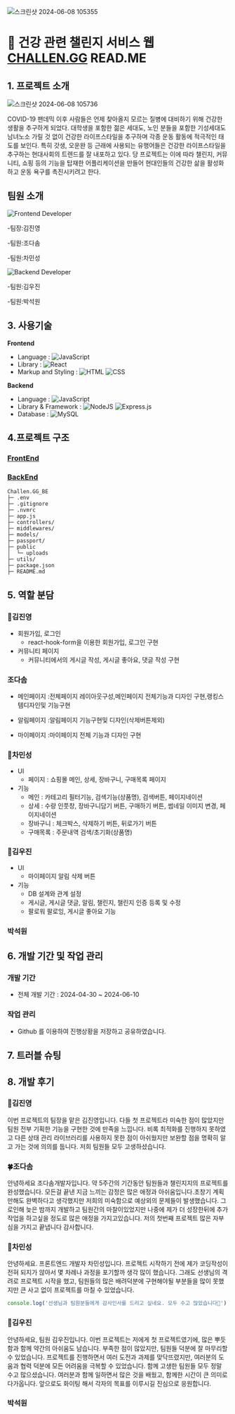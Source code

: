 ![스크린샷 2024-06-08 105355](https://github.com/JOY-org/.github/assets/159886707/9ebefbf9-5b93-4b31-9768-f01833e3f4af)
# 💪 건강 관련 챌린지 서비스 웹 [CHALLEN.GG](https://github.com/JOY-org/CHALLEN.GG_DOC) READ.ME

## 1. 프로젝트 소개 
![스크린샷 2024-06-08 105736](https://github.com/JOY-org/.github/assets/159886707/17a35421-814b-4325-8d9d-44600faffc1b)

COVID-19 팬데믹 이후 사람들은 언제 찾아올지 모르는 질병에 대비하기 위해 건강한 생활을 추구하게 되었다. 대학생을 포함한 젊은 세대도, 노인 분들을 포함한 기성세대도 남녀노소 가릴 것 없이 건강한 라이프스타일을 추구하며 각종 운동 활동에 적극적인 태도를 보인다. 특히 갓생, 오운완 등 근래에 사용되는 유행어들은 건강한 라이프스타일을 추구하는 현대사회의 트렌드를 잘 내포하고 있다. 당 프로젝트는 이에 따라 챌린지, 커뮤니티, 쇼핑 등의 기능을 탑재한 어플리케이션을 만들어 현대인들의 건강한 삶을 활성화하고 운동 욕구를 촉진시키려고 한다.
## 팀원 소개
![Frontend Developer](https://img.shields.io/badge/Frontend-Developer-blue?style=for-the-badge&logo=react&logoColor=white) 

-팀장:김진영

-팀원:조다솜

-팀원:차민성

 ![Backend Developer](https://img.shields.io/badge/Backend-Developer-green?style=for-the-badge&logo=node.js&logoColor=white)
 
-팀원:김우진

-팀원:박석원

## 3. 사용기술 
**Frontend**
- Language :
  ![JavaScript](https://img.shields.io/badge/JavaScript-F7DF1E?style=for-the-badge&logo=JavaScript&logoColor=white)
- Library :
  ![React](https://img.shields.io/badge/React-20232A?style=for-the-badge&logo=react&logoColor=61DAFB)
- Markup and Styling :
  ![HTML](https://img.shields.io/badge/HTML-E34F26?style=for-the-badge&logo=html5&logoColor=white)
  ![CSS](https://img.shields.io/badge/CSS-1572B6?style=for-the-badge&logo=css3&logoColor=white)

**Backend**
- Language :
  ![JavaScript](https://img.shields.io/badge/JavaScript-F7DF1E?style=for-the-badge&logo=JavaScript&logoColor=white)
- Library & Framework :
  ![NodeJS](https://img.shields.io/badge/Node.js-6DA55F?style=for-the-badge&logo=node.js&logoColor=white)
  ![Express.js](https://img.shields.io/badge/Express.js-404d59?style=for-the-badge&logo=express&logoColor=61DAFB)
- Database :
  ![MySQL](https://img.shields.io/badge/MySQL-4479A1.svg?style=for-the-badge&logo=mysql&logoColor=white)

## 4.프로젝트 구조
### [FrontEnd](https://github.com/JOY-org/CHALLEN.GG_FE)
### [BackEnd](https://github.com/JOY-org/CHALLEN.GG_BE)
```
Challen.GG_BE
├─ .env
├─ .gitignore
├─ .nvmrc
├─ app.js
├─ controllers/
├─ middlewares/
├─ models/
├─ passport/
├─ public
│  └─ uploads
├─ utils/
├─ package.json
├─ README.md
```
## 5. 역할 분담
### 🦉김진영
  - 회원가입, 로그인<br />
    - react-hook-form을 이용한 회원가입, 로그인 구현
  - 커뮤니티 페이지<br />
    -  커뮤니티에서의 게시글 작성, 게시글 좋아요, 댓글 작성 구현
    
### 조다솜
  - 메인페이지
    :전체페이지 레이아웃구성,메인페이지 전체기능과 디자인 구현,랭킹스템디자인및 기능구현    
  
  - 알림페이지
    :알림페이지 기능구현및 디자인(삭제버튼제외)

  - 마이페이지
   :마이페이지 전체 기능과 디자인 구현
   
### 🌱차민성
  - UI
    - 페이지 : 쇼핑몰 메인, 상세, 장바구니, 구매목록 페이지
  - 기능
    - 메인 : 카테고리 필터기능, 검색기능(상품명), 검색버튼, 페이지네이션
    - 상세 : 수량 인풋창, 장바구니담기 버튼, 구매하기 버튼, 썸네일 이미지 변경, 페이지네이션
    - 장바구니 : 체크박스, 삭제하기 버튼, 뒤로가기 버튼
    - 구매목록 : 주문내역 검색/초기화(상품명)

### 🐥김우진
  - UI<br />
    - 마이페이지 알림 삭제 버튼
  - 기능<br />
    -  DB 설계와 관계 설정<br />
    -  게시글, 게시글 댓글, 알림, 챌린지, 챌린지 인증 등록 및 수정<br />
    -  팔로워 팔로잉, 게시글 좋아요 기능  <br />
### 박석원
## 6. 개발 기간 및 작업 관리
### 개발 기간
  - 전체 개발 기간 : 2024-04-30 ~ 2024-06-10
### 작업 관리
  - Github 를 이용하여 진행상황을 저장하고 공유하였습니다.
## 7. 트러블 슈팅
## 8. 개발 후기
### 🦉김진영
  이번 프로젝트의 팀장을 맡은 김진영입니다. 다들 첫 프로젝트라 미숙한 점이 많았지만 팀원 전부 기획한 기능을 구현한 것에 만족을 느낍니다. 비록 최적화를 진행하지 못하였고 다른 상태 관리 라이브러리를 사용하지 못한 점이 아쉬웠지만 보완할 점을 명확히 알고 가는 것에 의의를 둡니다. 저희 팀원들 모두 고생하셨습니다.
### 🍀조다솜
  안녕하세요 조다솜개발자입니다. 약 5주간의 기간동안 팀원들과 챌린지지의 프로젝트를 완성했습니다. 모든걸 끝낸 지금 느끼는 감정은 많은 애정과 아쉬움입니다.초창기 계획만해도 완벽하다고 생각했지만 저희의 미숙함으로 예상외의 문제들이 발생했습니다. 그로인해 늦은 밤까지 개발하고 팀원간의 마찰이있었지만 나중에 제가 더 성장한뒤에 추가 작업을 하고싶을 정도로 많은 애정을 가지고있습니다. 저의 첫번째 프로젝트 많은 자부심을 가지고 끝냅니다 감사합니다.
### 🌱차민성
  안녕하세요. 프론트엔드 개발자 차민성입니다.
  프로젝트 시작하기 전에 제가 코딩작성이 전혀 되지가 않아서 몇 차례나 과정을 포기할까 생각 많이 했습니다.
  그래도 선생님의 격려로 프로젝트 시작을 했고, 팀원들의 많은 배려덕분에 구현해야될 부분들을 많이 못했지만 큰 사고 없이 프로젝트를 마칠 수 있었습니다. 
  ```js
  console.log('선생님과 팀원분들에게 감사인사를 드리고 싶네요. 모두 수고 많았습니다🙏')
  ```

### 🐥김우진
 안녕하세요, 팀원 김우진입니다.
 이번 프로젝트는 저에게 첫 프로젝트였기에, 많은 뿌듯함과 함께 약간의 아쉬움도 남습니다. 부족한 점이 많았지만, 팀원들 덕분에 잘 마무리할 수 있었습니다. 프로젝트를 진행하면서 여러 도전과 과제를 맞닥뜨렸지만, 여러분의 도움과 협력 덕분에 모든 어려움을 극복할 수 있었습니다.
 함께 고생한 팀원들 모두 정말 수고 많으셨습니다. 여러분과 함께 일하면서 많은 것을 배웠고, 함께한 시간이 큰 의미로 다가옵니다. 앞으로도 화이팅 해서 각자의 목표를 이루시길 진심으로 응원합니다.
### 박석원
